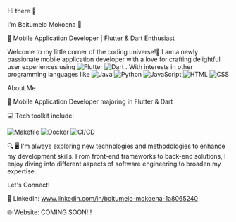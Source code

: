 Hi there 🤗 

I'm Boitumelo Mokoena 🎀

📱 Mobile Application Developer | Flutter & Dart Enthusiast

Welcome to my little corner of the coding universe!🌸 I am a newly passionate mobile application developer with a love for crafting delightful user experiences using  ![Flutter](https://img.shields.io/badge/-Flutter-02569B?logo=flutter&logoColor=white)  ![Dart](https://img.shields.io/badge/-Dart-0175C2?logo=dart&logoColor=white) . With interests in other programming languages like ![Java](https://img.shields.io/badge/-Java-007396?logo=java&logoColor=white)  ![Python](https://img.shields.io/badge/-Python-3776AB?logo=python&logoColor=white)  ![JavaScript](https://img.shields.io/badge/-JavaScript-F7DF1E?logo=javascript&logoColor=black)  ![HTML](https://img.shields.io/badge/-HTML-E34F26?logo=html5&logoColor=white) ![CSS](https://img.shields.io/badge/-CSS-1572B6?logo=css3&logoColor=white)

About Me

🚀 Mobile Application Developer majoring in Flutter & Dart

💻 Tech toolkit include:

  ![Makefile](https://img.shields.io/badge/-Makefile-003366?logo=gnu-make&logoColor=white)
  ![Docker](https://img.shields.io/badge/-Docker-2496ED?logo=docker&logoColor=white)
  ![CI/CD](https://img.shields.io/badge/-CI/CD-0175C2?logo=jenkins&logoColor=white)


🔍 🖥️ I'm always exploring new technologies and methodologies to enhance my development skills. From front-end frameworks to back-end solutions, I enjoy diving into different aspects of software engineering to broaden my expertise.

Let's Connect!

🔗 LinkedIn: www.linkedin.com/in/boitumelo-mokoena-1a8065240

🌐 Website: COMING SOON!!!


